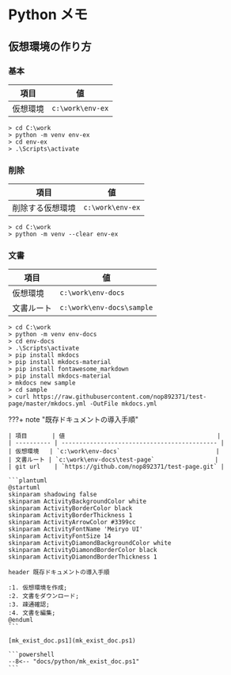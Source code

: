 # Python メモ

## 仮想環境の作り方

### 基本

| 項目     | 値               |
| -------- | ---------------- |
| 仮想環境 | `c:\work\env-ex` |

```dos
> cd C:\work
> python -m venv env-ex
> cd env-ex
> .\Scripts\activate
```

### 削除

| 項目             | 値               |
| ---------------- | ---------------- |
| 削除する仮想環境 | `c:\work\env-ex` |

```dos
> cd C:\work
> python -m venv --clear env-ex
```

### 文書

| 項目       | 値                        |
| ---------- | ------------------------- |
| 仮想環境   | `c:\work\env-docs`        |
| 文書ルート | `c:\work\env-docs\sample` |

```dos
> cd C:\work
> python -m venv env-docs
> cd env-docs
> .\Scripts\activate
> pip install mkdocs
> pip install mkdocs-material
> pip install fontawesome_markdown
> pip install mkdocs-material
> mkdocs new sample 
> cd sample 
> curl https://raw.githubusercontent.com/nop892371/test-page/master/mkdocs.yml -OutFile mkdocs.yml
```

???+ note "既存ドキュメントの導入手順"

    | 項目       | 値                                           |
    | ---------- | -------------------------------------------- |
    | 仮想環境   | `c:\work\env-docs`                           |
    | 文書ルート | `c:\work\env-docs\test-page`                 |
    | git url    | `https://github.com/nop892371/test-page.git` |

    ```plantuml
    @startuml
    skinparam shadowing false
    skinparam ActivityBackgroundColor white
    skinparam ActivityBorderColor black
    skinparam ActivityBorderThickness 1
    skinparam ActivityArrowColor #3399cc
    skinparam ActivityFontName 'Meiryo UI'
    skinparam ActivityFontSize 14
    skinparam ActivityDiamondBackgroundColor white
    skinparam ActivityDiamondBorderColor black
    skinparam ActivityDiamondBorderThickness 1

    header 既存ドキュメントの導入手順
    
    :1. 仮想環境を作成;
    :2. 文書をダウンロード;
    :3. 疎通確認;
    :4. 文書を編集;
    @enduml
    ```

    [mk_exist_doc.ps1](mk_exist_doc.ps1)

    ```powershell
    --8<-- "docs/python/mk_exist_doc.ps1"
    ```
